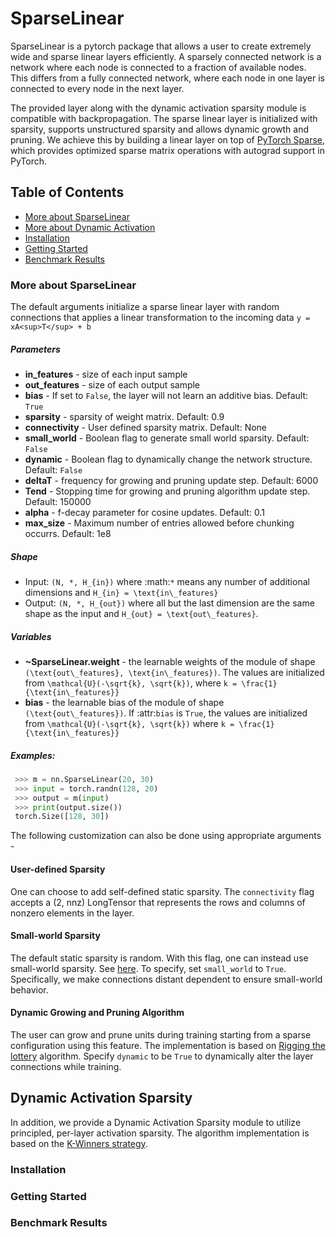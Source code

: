 # SparseLinear

SparseLinear is a pytorch package that allows a user to create extremely wide and sparse linear layers efficiently. A sparsely connected network is a network where each node is connected to a fraction of available nodes. This differs from a fully connected network, where each node in one layer is connected to every node in the next layer.

The provided layer along with the dynamic activation sparsity module is compatible with backpropagation. The sparse linear layer is initialized with sparsity, supports unstructured sparsity and allows dynamic growth and pruning. We achieve this by building a linear layer on top of [PyTorch Sparse](https://github.com/rusty1s/pytorch_sparse), which provides optimized sparse matrix operations with autograd support in PyTorch.

## Table of Contents

- [More about SparseLinear](#intro)
- [More about Dynamic Activation](#kwin)
- [Installation](#install)
- [Getting Started](#usage)
- [Benchmark Results](#results)

### More about SparseLinear <a name="intro"></a>
The default arguments initialize a sparse linear layer with random connections that applies a linear transformation to the incoming data `y = xA<sup>T</sup> + b` 

##### Parameters

- **in_features** - size of each input sample
- **out_features** - size of each output sample
- **bias** - If set to ``False``, the layer will not learn an additive bias. Default: ``True``
- **sparsity** - sparsity of weight matrix. Default: 0.9
- **connectivity** - User defined sparsity matrix. Default: None
- **small_world** - Boolean flag to generate small world sparsity. Default: ``False``
- **dynamic** - Boolean flag to dynamically change the network structure. Default: ``False``
- **deltaT** - frequency for growing and pruning update step. Default: 6000
- **Tend** - Stopping time for growing and pruning algorithm update step. Default: 150000
- **alpha** - f-decay parameter for cosine updates. Default: 0.1
- **max_size** - Maximum number of entries allowed before chunking occurrs. Default: 1e8

##### Shape

- Input: `(N, *, H_{in})` where :math:`*` means any number of additional dimensions and `H_{in} = \text{in\_features}`
- Output: `(N, *, H_{out})` where all but the last dimension are the same shape as the input and `H_{out} = \text{out\_features}`.

##### Variables 

- **~SparseLinear.weight** - the learnable weights of the module of shape `(\text{out\_features}, \text{in\_features})`. The values are initialized from `\mathcal{U}(-\sqrt{k}, \sqrt{k})`, where `k = \frac{1}{\text{in\_features}}`
- **bias** - the learnable bias of the module of shape `(\text{out\_features})`. If :attr:`bias` is ``True``, the values are initialized from `\mathcal{U}(-\sqrt{k}, \sqrt{k})` where `k = \frac{1}{\text{in\_features}}`

##### Examples:

```python
 >>> m = nn.SparseLinear(20, 30)
 >>> input = torch.randn(128, 20)
 >>> output = m(input)
 >>> print(output.size())
 torch.Size([128, 30])
```

The following customization can also be done using appropriate arguments -

#### User-defined Sparsity

One can choose to add self-defined static sparsity. The `connectivity` flag accepts a (2, nnz) LongTensor that represents the rows and columns of nonzero elements in the layer. 

#### Small-world Sparsity

The default static sparsity is random. With this flag, one can instead use small-world sparsity. See [here](https://en.wikipedia.org/wiki/Small-world_network). To specify, set `small_world` to `True`. Specifically, we make connections distant dependent to ensure small-world behavior.

#### Dynamic Growing and Pruning Algorithm

The user can grow and prune units during training starting from a sparse configuration using this feature. The implementation is based on [Rigging the lottery](https://arxiv.org/pdf/1911.11134.pdf) algorithm. Specify `dynamic` to be `True` to dynamically alter the layer connections while training. 

## Dynamic Activation Sparsity <a name="kwin"></a>

In addition, we provide a Dynamic Activation Sparsity module to utilize principled, per-layer activation sparsity. The algorithm implementation is based on the [K-Winners strategy](https://arxiv.org/pdf/1903.11257.pdf). 

### Installation <a name="install"></a>

### Getting Started <a name="usage"></a>

### Benchmark Results <a name="results"></a>
